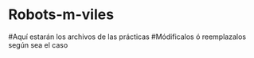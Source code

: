 # Robots-m-viles

#Aquí estarán los archivos de las prácticas
#Módificalos ó reemplazalos según sea el caso

